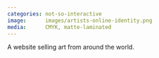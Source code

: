 ```yaml
---
categories: not-so-interactive
image:      images/artists-online-identity.png
media:      CMYK, matte-laminated
---
```

A website selling art from around the world.
